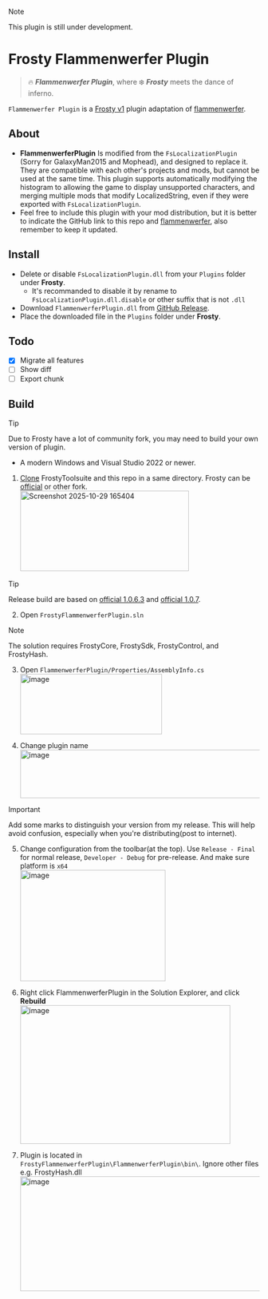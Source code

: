 > [!NOTE]
> This plugin is still under development.  
  
  
# Frosty Flammenwerfer Plugin
> 🔥 ***Flammenwerfer Plugin***, where ❄️ ***Frosty*** meets the dance of inferno.

`Flammenwerfer Plugin` is a [Frosty v1](https://github.com/CadeEvs/FrostyToolsuite) plugin adaptation of [flammenwerfer](https://github.com/BF1CHS/flammenwerfer/).

## About
- **FlammenwerferPlugin** Is modified from the `FsLocalizationPlugin` (Sorry for GalaxyMan2015 and Mophead), and designed to replace it. They are compatible with each other's projects and mods, but cannot be used at the same time. This plugin supports automatically modifying the histogram to allowing the game to display unsupported characters, and merging multiple mods that modify LocalizedString, even if they were exported with `FsLocalizationPlugin`.
- Feel free to include this plugin with your mod distribution, but it is better to indicate the GitHub link to this repo and [flammenwerfer](https://github.com/BF1CHS/flammenwerfer/), also remember to keep it updated.

## Install
- Delete or disable `FsLocalizationPlugin.dll` from your `Plugins` folder under **Frosty**.
  - It's recommanded to disable it by rename to `FsLocalizationPlugin.dll.disable` or other suffix that is not `.dll`
- Download `FlammenwerferPlugin.dll` from [GitHub Release](https://github.com/shoushou1106/FrostyFlammenwerferPlugin/releases).
- Place the downloaded file in the `Plugins` folder under **Frosty**.

## Todo
- [x] Migrate all features
- [ ] Show diff
- [ ] Export chunk

## Build
> [!TIP]
> Due to Frosty have a lot of community fork, you may need to build your own version of plugin.

- A modern Windows and Visual Studio 2022 or newer.
1. [Clone](https://docs.github.com/repositories/creating-and-managing-repositories/cloning-a-repository) FrostyToolsuite and this repo in a same directory. Frosty can be [official](https://github.com/CadeEvs/FrostyToolsuite) or other fork.<br><img width="338" height="161" alt="Screenshot 2025-10-29 165404" src="https://github.com/user-attachments/assets/e14bcc7e-78be-458b-84ca-dfb9f951928d" />

> [!TIP]
> Release build are based on [official 1.0.6.3](https://github.com/CadeEvs/FrostyToolsuite/tree/1.0.6.3) and [official 1.0.7](https://github.com/CadeEvs/FrostyToolsuite/tree/1.0.7).

2. Open `FrostyFlammenwerferPlugin.sln`

> [!NOTE]
> The solution requires FrostyCore, FrostySdk, FrostyControl, and FrostyHash.

3. Open `FlammenwerferPlugin/Properties/AssemblyInfo.cs`<br><img width="284" height="121" alt="image" src="https://github.com/user-attachments/assets/fe3a83a0-18cd-40e7-b1d9-c9c876ef8ded" />

4. Change plugin name<br><img width="843" height="97" alt="image" src="https://github.com/user-attachments/assets/768471c6-d9f7-495a-aa92-1c7539b7e22d" />

> [!IMPORTANT]
> Add some marks to distinguish your version from my release. This will help avoid confusion, especially when you're distributing(post to internet).

5. Change configuration from the toolbar(at the top). Use `Release - Final` for normal release, `Developer - Debug` for pre-release. And make sure platform is `x64`<br><img width="291" height="223" alt="image" src="https://github.com/user-attachments/assets/225875ef-d5c2-469d-b84e-aca02befafb6" />

6. Right click FlammenwerferPlugin in the Solution Explorer, and click **Rebuild** <br><img width="421" height="278" alt="image" src="https://github.com/user-attachments/assets/a549fba5-2ff7-49ac-96b2-4f75c9aa449d" />

7. Plugin is located in `FrostyFlammenwerferPlugin\FlammenwerferPlugin\bin\`. Ignore other files e.g. FrostyHash.dll<br><img width="531" height="230" alt="image" src="https://github.com/user-attachments/assets/3c286c81-6036-4576-95fe-f30a4f9f8440" />



